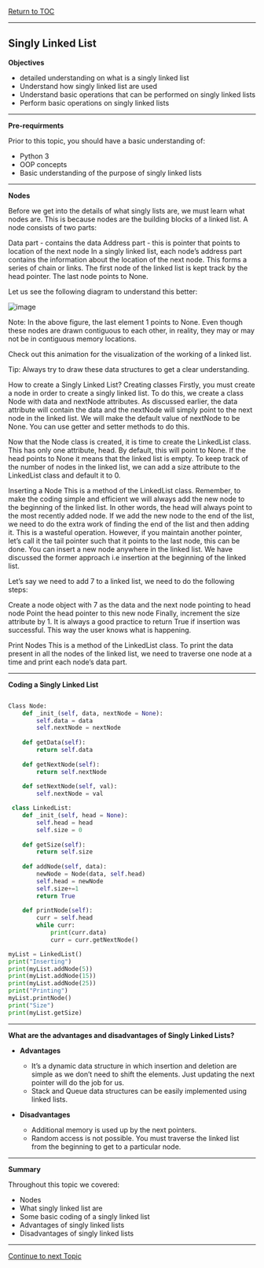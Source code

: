 <a href="https://github.com/CyberTrainingUSAF/06-Intro-to-Algorithms/blob/master/00-Table-of-Contents.md"> Return to TOC </a>

---

## Singly Linked List

**Objectives**

* detailed understanding on what is a singly linked list
* Understand how singly linked list are used
* Understand basic operations that can be performed on singly linked lists
* Perform basic operations on singly linked lists

---

**Pre-requirments**

Prior to this topic, you should have a basic understanding of: 

* Python 3
* OOP concepts
* Basic understanding of the purpose of singly linked lists

---

**Nodes**

Before we get into the details of what singly lists are, we must learn what nodes are. This is because nodes are the building blocks of a linked list. A node consists of two parts:

Data part - contains the data
Address part - this is pointer that points to location of the next node
In a singly linked list, each node’s address part contains the information about the location of the next node. This forms a series of chain or links. The first node of the linked list is kept track by the head pointer. The last node points to None.

Let us see the following diagram to understand this better:

![image](https://user-images.githubusercontent.com/19671036/60899510-3605f200-a230-11e9-9e68-aec6e6cff252.png)

Note: In the above figure, the last element 1 points to None. Even though these nodes are drawn contiguous to each other, in reality, they may or may not be in contiguous memory locations.

Check out this animation for the visualization of the working of a linked list.

Tip: Always try to draw these data structures to get a clear understanding.

How to create a Singly Linked List?
Creating classes
Firstly, you must create a node in order to create a singly linked list. To do this, we create a class Node with data and nextNode attributes. As discussed earlier, the data attribute will contain the data and the nextNode will simply point to the next node in the linked list. We will make the default value of nextNode to be None. You can use getter and setter methods to do this.

Now that the Node class is created, it is time to create the LinkedList class. This has only one attribute, head. By default, this will point to None. If the head points to None it means that the linked list is empty. To keep track of the number of nodes in the linked list, we can add a size attribute to the LinkedList class and default it to 0.

Inserting a Node
This is a method of the LinkedList class. Remember, to make the coding simple and efficient we will always add the new node to the beginning of the linked list. In other words, the head will always point to the most recently added node. If we add the new node to the end of the list, we need to do the extra work of finding the end of the list and then adding it. This is a wasteful operation. However, if you maintain another pointer, let’s call it the tail pointer such that it points to the last node, this can be done. You can insert a new node anywhere in the linked list. We have discussed the former approach i.e insertion at the beginning of the linked list.

Let’s say we need to add 7 to a linked list, we need to do the following steps:

Create a node object with 7 as the data and the next node pointing to head node
Point the head pointer to this new node
Finally, increment the size attribute by 1. It is always a good practice to return True if insertion was successful. This way the user knows what is happening.

Print Nodes
This is a method of the LinkedList class. To print the data present in all the nodes of the linked list, we need to traverse one node at a time and print each node’s data part.

---

**Coding a Singly Linked List**

```python

Class Node:
    def _init_(self, data, nextNode = None):
        self.data = data
        self.nextNode = nextNode
        
    def getData(self):
        return self.data
        
    def getNextNode(self):
        return self.nextNode
        
    def setNextNode(self, val):
        self.nextNode = val

 class LinkedList:
    def _init_(self, head = None):
        self.head = head
        self.size = 0
        
    def getSize(self):
        return self.size
        
    def addNode(self, data):
        newNode = Node(data, self.head)
        self.head = newNode
        self.size+=1
        return True
        
    def printNode(self):
        curr = self.head
        while curr:
            print(curr.data)
            curr = curr.getNextNode()

myList = LinkedList()
print("Inserting")
print(myList.addNode(5))
print(myList.addNode(15))
print(myList.addNode(25))
print("Printing")
myList.printNode()
print("Size")
print(myList.getSize)

```
---

**What are the advantages and disadvantages of Singly Linked Lists?**  

* **Advantages**

  * It’s a dynamic data structure in which insertion and deletion are simple as we don’t need to shift the elements. Just updating the next pointer will do the job for us.
  * Stack and Queue data structures can be easily implemented using linked lists.

* **Disadvantages**

  * Additional memory is used up by the next pointers.
  * Random access is not possible. You must traverse the linked list from the beginning to get to a particular node.

---

**Summary**

Throughout this topic we covered:
* Nodes
* What singly linked list are
* Some basic coding of a singly linked list
* Advantages of singly linked lists
* Disadvantages of singly linked lists

---

<a href="https://github.com/CyberTrainingUSAF/06-Intro-to-Algorithms/blob/master/10_Doubly_Linked_List.md"> Continue to next Topic </a>
